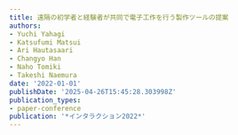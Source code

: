 ```yaml
---
title: 遠隔の初学者と経験者が共同で電子工作を行う製作ツールの提案
authors:
- Yuchi Yahagi
- Katsufumi Matsui
- Ari Hautasaari
- Changyo Han
- Naho Tomiki
- Takeshi Naemura
date: '2022-01-01'
publishDate: '2025-04-26T15:45:28.303998Z'
publication_types:
- paper-conference
publication: '*インタラクション2022*'
---
```

